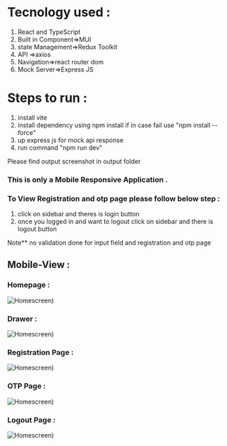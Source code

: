# Tecnology used :
1. React and TypeScript
2. Built in Component=>MUI
3. state Management=>Redux Toolkit
4. API =>axios
5. Navigation=>react router dom
6. Mock Server=>Express JS

# Steps to run :
1. install vite
2. install dependency using npm install if in case fail use "npm install --force"
3. up express js for mock api response
4. run command "npm run dev"

Please find output screenshot  in output folder

### This is only a Mobile Responsive Application .

### To View Registration and otp page please follow below step :
1. click on sidebar and theres is login button
2. once you logged in and want to logout click on sidebar and there is logout button

Note** no validation done for input field and registration and otp page


## Mobile-View :

### Homepage :
![Homescreen](./output/Homepage.png))

### Drawer :
![Homescreen](./output/sidemenu.png))

### Registration Page :
![Homescreen](./output/registration.png))

### OTP Page :
![Homescreen](./output/otp.png))

### Logout Page :
![Homescreen](./output/logout.png))



